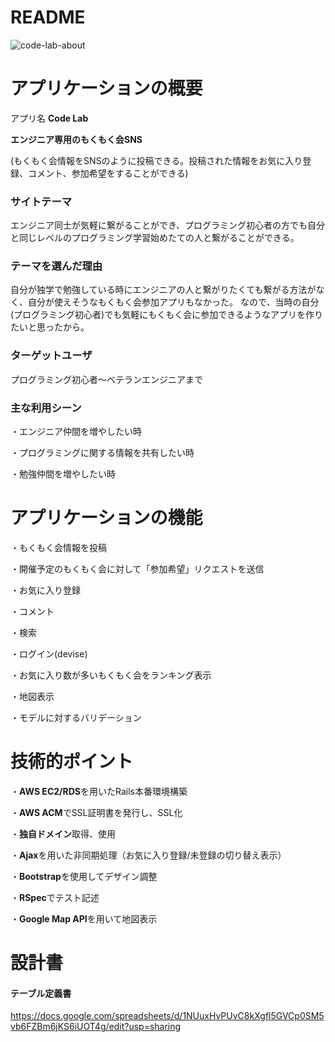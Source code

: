# README

![code-lab-about](https://user-images.githubusercontent.com/55618173/82445876-8bfa2600-9ae0-11ea-8c14-fe9f1ca681f7.png)

# アプリケーションの概要
アプリ名 **Code Lab**

**エンジニア専用のもくもく会SNS**

(もくもく会情報をSNSのように投稿できる。投稿された情報をお気に入り登録、コメント、参加希望をすることができる)

### サイトテーマ
エンジニア同士が気軽に繋がることができ、プログラミング初心者の方でも自分と同じレベルのプログラミング学習始めたての人と繋がることができる。

### テーマを選んだ理由
自分が独学で勉強している時にエンジニアの人と繋がりたくても繋がる方法がなく、自分が使えそうなもくもく会参加アプリもなかった。
なので、当時の自分(プログラミング初心者)でも気軽にもくもく会に参加できるようなアプリを作りたいと思ったから。

### ターゲットユーザ
プログラミング初心者～ベテランエンジニアまで

### 主な利用シーン
・エンジニア仲間を増やしたい時

・プログラミングに関する情報を共有したい時

・勉強仲間を増やしたい時

# アプリケーションの機能
・もくもく会情報を投稿

・開催予定のもくもく会に対して「参加希望」リクエストを送信

・お気に入り登録

・コメント

・検索

・ログイン(devise)

・お気に入り数が多いもくもく会をランキング表示

・地図表示

・モデルに対するバリデーション

# 技術的ポイント
・**AWS EC2/RDS**を用いたRails本番環境構築

・**AWS ACM**でSSL証明書を発行し、SSL化

・**独自ドメイン**取得、使用

・**Ajax**を用いた非同期処理（お気に入り登録/未登録の切り替え表示）

・**Bootstrap**を使用してデザイン調整

・**RSpec**でテスト記述

・**Google Map API**を用いて地図表示

# 設計書
#### テーブル定義書
https://docs.google.com/spreadsheets/d/1NUuxHvPUvC8kXgfl5GVCp0SM5vb6FZBm6jKS6iUOT4g/edit?usp=sharing

